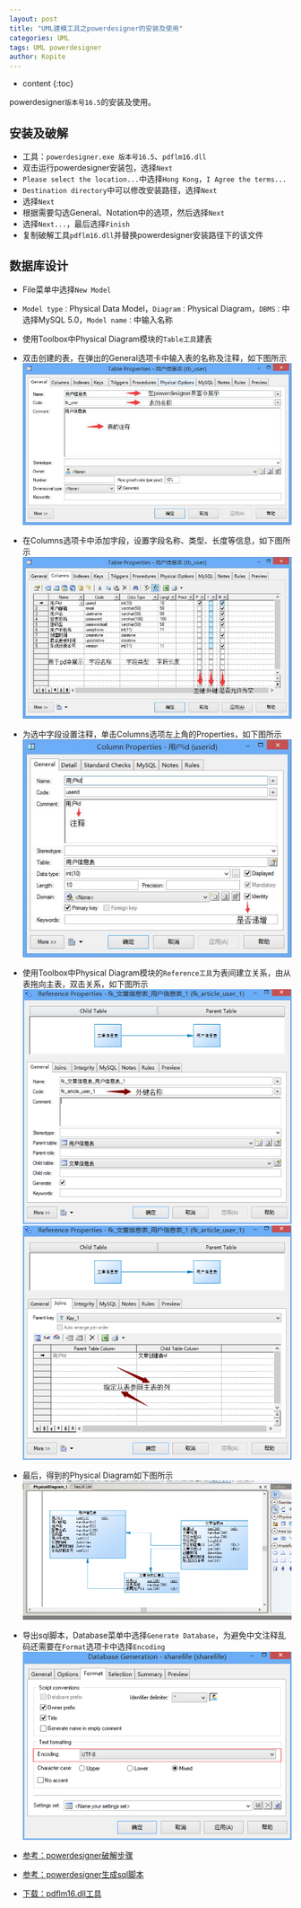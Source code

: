 ```yaml
---
layout: post
title: "UML建模工具之powerdesigner的安装及使用"
categories: UML
tags: UML powerdesigner
author: Kopite
---
```


* content
{:toc}


powerdesigner`版本号16.5`的安装及使用。



## 安装及破解

* 工具：`powerdesigner.exe 版本号16.5`、`pdflm16.dll`
* 双击运行powerdesigner安装包，选择`Next`
* `Please select the location...`中选择`Hong Kong`，`I Agree the terms...`
* `Destination directory`中可以修改安装路径，选择`Next`
* 选择`Next`
* 根据需要勾选General、Notation中的选项，然后选择`Next`
* 选择`Next...`，最后选择`Finish`
* 复制破解工具`pdflm16.dll`并替换powerdesigner安装路径下的该文件

## 数据库设计

* File菜单中选择`New Model`
* `Model type：`Physical Data Model，`Diagram：`Physical Diagram，`DBMS：`中选择MySQL 5.0，`Model name：`中输入名称
* 使用Toolbox中Physical Diagram模块的`Table工具`建表
* 双击创建的表，在弹出的General选项卡中输入表的名称及注释，如下图所示
![](/image/2017/2017-05-11-uml-tool-powerdesigner-1.jpg)
* 在Columns选项卡中添加字段，设置字段名称、类型、长度等信息，如下图所示
![](/image/2017/2017-05-11-uml-tool-powerdesigner-2.jpg)
* 为选中字段设置注释，单击Columns选项左上角的Properties，如下图所示
![](/image/2017/2017-05-11-uml-tool-powerdesigner-3.jpg)
* 使用Toolbox中Physical Diagram模块的`Reference工具`为表间建立关系，由从表拖向主表，双击关系，如下图所示<br>
![](/image/2017/2017-05-11-uml-tool-powerdesigner-4.png)
![](/image/2017/2017-05-11-uml-tool-powerdesigner-5.png)
* 最后，得到的Physical Diagram如下图所示
![](/image/2017/2017-05-11-uml-tool-powerdesigner-6.png)
* 导出sql脚本，Database菜单中选择`Generate Database`，为避免中文注释乱码还需要在`Format`选项卡中选择`Encoding`<br>
![](/image/2017/2017-05-11-uml-tool-powerdesigner-7.png)

* [参考：powerdesigner破解步骤](http://jingyan.baidu.com/article/1974b289a836ccf4b1f77436.html)
* [参考：powerdesigner生成sql脚本](http://blog.csdn.net/kunkun378263/article/details/43701231)
* [下载：pdflm16.dll工具](http://pan.baidu.com/s/1i5spIKl)